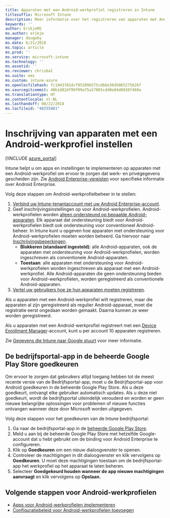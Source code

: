 ```yaml
---
title: Apparaten met een Android-werkprofiel registreren in Intune
titlesuffix: Microsoft Intune
description: Meer informatie over het registreren van apparaten met Android-werkprofielen in Intune.
keywords: ''
author: ErikjeMS
ms.author: erikje
manager: dougeby
ms.date: 6/21/2018
ms.topic: article
ms.prod: ''
ms.service: microsoft-intune
ms.technology: ''
ms.assetid: ''
ms.reviewer: chrisbal
ms.suite: ems
ms.custom: intune-azure
ms.openlocfilehash: fc1943781dcf95209b575cdb6e36d5065275626f
ms.sourcegitcommit: 40b1d82df99f09a75a17065cdd0e84d8038f460a
ms.translationtype: HT
ms.contentlocale: nl-NL
ms.lasthandoff: 08/22/2018
ms.locfileid: "40255081"
---
```

# <a name="set-up-enrollment-of-android-work-profile-devices"></a>Inschrijving van apparaten met een Android-werkprofiel instellen

[!INCLUDE [azure_portal](./includes/azure_portal.md)]

Intune helpt u om apps en instellingen te implementeren op apparaten met een Android-werkprofiel om ervoor te zorgen dat werk- en privégegevens gescheiden zijn. Zie [Android Enterprise-vereisten](https://support.google.com/work/android/answer/6174145?hl=en&ref_topic=6151012) voor specifieke informatie over Android Enterprise.

Volg deze stappen om Android-werkprofielbeheer in te stellen:

1. [Verbind uw Intune-tenantaccount met uw Android Enterprise-account](connect-intune-android-enterprise.md).
2. Geef inschrijvingsinstellingen op voor Android-werkprofielen. Android-werkprofielen worden [alleen ondersteund op bepaalde Android-apparaten](https://support.google.com/work/android/answer/6174145?hl=en&ref_topic=6151012%20style=%22target=new_window%22). Elk apparaat dat ondersteuning biedt voor Android-werkprofielen biedt ook ondersteuning voor conventioneel Android-beheer. In Intune kunt u opgeven hoe apparaten met ondersteuning voor Android-werkprofielen moeten worden beheerd. Ga hiervoor naar [Inschrijvingsbeperkingen](enrollment-restrictions-set.md).
    - **Blokkeren (standaard ingesteld)**: alle Android-apparaten, ook de apparaten met ondersteuning voor Android-werkprofielen, worden ingeschreven als conventionele Android-apparaten.
    - **Toestaan**: alle apparaten met ondersteuning voor Android-werkprofielen worden ingeschreven als apparaat met een Android-werkprofiel. Alle Android-apparaten die geen ondersteuning bieden voor Android-werkprofielen, worden geregistreerd als conventionele Android-apparaten.
3. [Vertel uw gebruikers hoe ze hun apparaten moeten registreren](/intune-user-help/enroll-your-device-in-intune-android).


Als u apparaten met een Android-werkprofiel wilt registreren, maar die apparaten al zijn geregistreerd als regulier Android-apparaat, moet die registratie eerst ongedaan worden gemaakt. Daarna kunnen ze weer worden geregistreerd.

Als u apparaten met een Android-werkprofiel registreert met een [Device Enrollment Manager](device-enrollment-manager-enroll.md)-account, kunt u per account 10 apparaten registreren.

Zie [Gegevens die Intune naar Google stuurt](data-intune-sends-to-google.md) voor meer informatie.

## <a name="approve-the-company-portal-app-in-the-managed-google-play-store"></a>De bedrijfsportal-app in de beheerde Google Play Store goedkeuren

Om ervoor te zorgen dat gebruikers altijd toegang hebben tot de meest recente versie van de Bedrijfsportal-app, moet u de Bedrijfsportal-app voor Android goedkeuren in de beheerde Google Play Store. Als u deze goedkeurt, ontvangt elke gebruiker automatisch updates. Als u deze niet goedkeurt, wordt de bedrijfsportal uiteindelijk verouderd en worden er geen nieuwe belangrijke oplossingen voor problemen of nieuwe functies ontvangen wanneer deze door Microsoft worden uitgegeven.

Volg deze stappen voor het goedkeuren van de Intune bedrijfsportal:

1.  Ga naar de bedrijfsportal-app in de [beheerde Google Play Store](https://play.google.com/work/apps/details?id=com.microsoft.windowsintune.companyportal).
2.  Meld u aan bij de beheerde Google Play Store met hetzelfde Google-account dat u hebt gebruikt om de binding voor Android Enterprise te configureren.
3.  Klik op **Goedkeuren** om een nieuw dialoogvenster te openen.
4.  Controleer de machtigingen in dit dialoogvenster en klik vervolgens op **Goedkeuren**. U moet deze machtigingen toestaan om de bedrijfsportal-app het werkprofiel op het apparaat te laten beheren.
5.  Selecteer **Goedgekeurd houden wanneer de app nieuwe machtigingen aanvraagt** en klik vervolgens op **Opslaan.**

## <a name="next-steps-for-android-work-profiles"></a>Volgende stappen voor Android-werkprofielen
- [Apps voor Android-werkprofielen implementeren](store-apps-android.md)
- [Configuratiebeleid voor Android-werkprofielen toevoegen](device-profiles.md)
